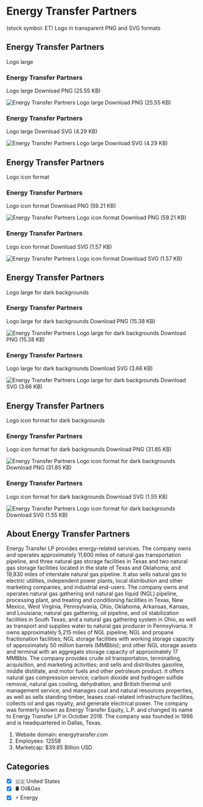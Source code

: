 # Energy Transfer Partners
 (stock symbol: ET) Logo in transparent PNG and SVG formats

## Energy Transfer Partners
 Logo large

### Energy Transfer Partners
 Logo large Download PNG (25.55 KB)

![Energy Transfer Partners
 Logo large Download PNG (25.55 KB)](/img/orig/ET_BIG-ba012b38.png)

### Energy Transfer Partners
 Logo large Download SVG (4.29 KB)

![Energy Transfer Partners
 Logo large Download SVG (4.29 KB)](/img/orig/ET_BIG-d2430e6c.svg)

## Energy Transfer Partners
 Logo icon format

### Energy Transfer Partners
 Logo icon format Download PNG (59.21 KB)

![Energy Transfer Partners
 Logo icon format Download PNG (59.21 KB)](/img/orig/ET-fc8e1346.png)

### Energy Transfer Partners
 Logo icon format Download SVG (1.57 KB)

![Energy Transfer Partners
 Logo icon format Download SVG (1.57 KB)](/img/orig/ET-5e5fdf65.svg)

## Energy Transfer Partners
 Logo large for dark backgrounds

### Energy Transfer Partners
 Logo large for dark backgrounds Download PNG (15.38 KB)

![Energy Transfer Partners
 Logo large for dark backgrounds Download PNG (15.38 KB)](/img/orig/ET_BIG.D-1b0c1f06.png)

### Energy Transfer Partners
 Logo large for dark backgrounds Download SVG (3.66 KB)

![Energy Transfer Partners
 Logo large for dark backgrounds Download SVG (3.66 KB)](/img/orig/ET_BIG.D-9aeb71f8.svg)

## Energy Transfer Partners
 Logo icon format for dark backgrounds

### Energy Transfer Partners
 Logo icon format for dark backgrounds Download PNG (31.85 KB)

![Energy Transfer Partners
 Logo icon format for dark backgrounds Download PNG (31.85 KB)](/img/orig/ET.D-cd931278.png)

### Energy Transfer Partners
 Logo icon format for dark backgrounds Download SVG (1.55 KB)

![Energy Transfer Partners
 Logo icon format for dark backgrounds Download SVG (1.55 KB)](/img/orig/ET.D-a9411251.svg)

## About Energy Transfer Partners


Energy Transfer LP provides energy-related services. The company owns and operates approximately 11,600 miles of natural gas transportation pipeline, and three natural gas storage facilities in Texas and two natural gas storage facilities located in the state of Texas and Oklahoma; and 19,830 miles of interstate natural gas pipeline. It also sells natural gas to electric utilities, independent power plants, local distribution and other marketing companies, and industrial end-users. The company owns and operates natural gas gathering and natural gas liquid (NGL) pipeline, processing plant, and treating and conditioning facilities in Texas, New Mexico, West Virginia, Pennsylvania, Ohio, Oklahoma, Arkansas, Kansas, and Louisiana; natural gas gathering, oil pipeline, and oil stabilization facilities in South Texas; and a natural gas gathering system in Ohio, as well as transport and supplies water to natural gas producer in Pennsylvania. It owns approximately 5,215 miles of NGL pipeline; NGL and propane fractionation facilities; NGL storage facilities with working storage capacity of approximately 50 million barrels (MMBbls); and other NGL storage assets and terminal with an aggregate storage capacity of approximately 17 MMBbls. The company provides crude oil transportation, terminalling, acquisition, and marketing activities; and sells and distributes gasoline, middle distillate, and motor fuels and other petroleum product. It offers natural gas compression service; carbon dioxide and hydrogen sulfide removal, natural gas cooling, dehydration, and British thermal unit management service; and manages coal and natural resources properties, as well as sells standing timber, leases coal-related infrastructure facilities, collects oil and gas royalty, and generate electrical power. The company was formerly known as Energy Transfer Equity, L.P. and changed its name to Energy Transfer LP in October 2018. The company was founded in 1996 and is headquartered in Dallas, Texas.

1. Website domain: energytransfer.com
2. Employees: 12558
3. Marketcap: $39.85 Billion USD


## Categories
- [x] 🇺🇸 United States
- [x] 🛢 Oil&Gas
- [x] ⚡ Energy
